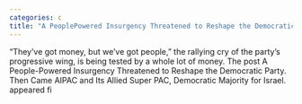 ```yaml
---
categories: c
title: "A PeoplePowered Insurgency Threatened to Reshape the Democratic Party Then Came AIPAC and Its Allied Super PAC Democratic Majority for Israel"
---
```

“They’ve got money, but we’ve got people,” the rallying cry of the party’s progressive wing, is being tested by a whole lot of money.
The post A People-Powered Insurgency Threatened to Reshape the Democratic Party. Then Came AIPAC and Its Allied Super PAC, Democratic Majority for Israel. appeared fi